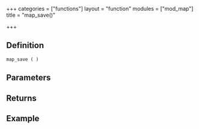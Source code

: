 +++
categories = ["functions"]
layout = "function"
modules = ["mod_map"]
title = "map_save()"

+++

## Definition

    map_save ( )

## Parameters

## Returns

## Example
